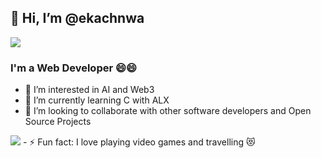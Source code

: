 <h2>👋 Hi, I’m @ekachnwa</h2>
<img src="https://github.com/peterdtitan/peterdtitan/blob/main/img/line.gif?raw=true">
<h3>I'm a Web Developer 😄😄</h3>
  <ul>
    <li>👀 I’m interested in AI and Web3</li>
    <li>🌱 I’m currently learning C with ALX</li>
    <li>💞️ I’m looking to collaborate with other software developers and Open Source Projects</li>
  </ul>
<img src="https://github.com/peterdtitan/peterdtitan/blob/main/img/line.gif?raw=true">
- ⚡ Fun fact: I love playing video games and travelling 😻

<!---
ekachnwa/ekachnwa is a ✨ special ✨ repository because its `README.md` (this file) appears on your GitHub profile.
You can click the Preview link to take a look at your changes.
--->
